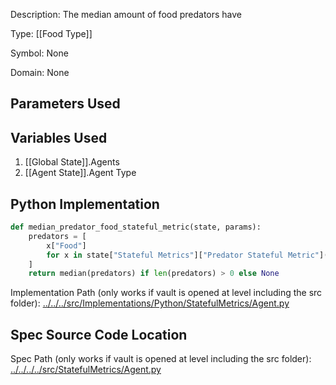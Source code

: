 Description: The median amount of food predators have

Type: [[Food Type]]

Symbol: None

Domain: None

## Parameters Used

## Variables Used
1. [[Global State]].Agents
2. [[Agent State]].Agent Type

## Python Implementation
```python
def median_predator_food_stateful_metric(state, params):
    predators = [
        x["Food"]
        for x in state["Stateful Metrics"]["Predator Stateful Metric"](state, params)
    ]
    return median(predators) if len(predators) > 0 else None
```
Implementation Path (only works if vault is opened at level including the src folder): [../../../src/Implementations/Python/StatefulMetrics/Agent.py](../../../src/Implementations/Python/StatefulMetrics/Agent.py)

## Spec Source Code Location

Spec Path (only works if vault is opened at level including the src folder): [../../../../src/StatefulMetrics/Agent.py](../../../../src/StatefulMetrics/Agent.py)

